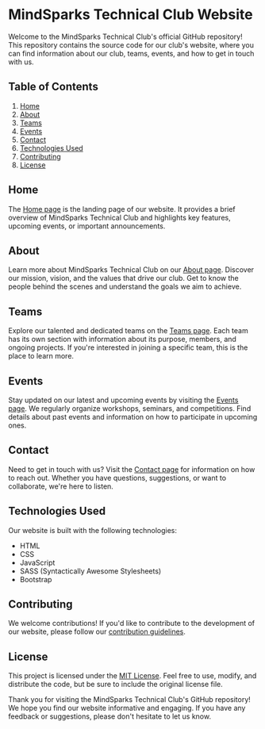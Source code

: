 # MindSparks Technical Club Website

Welcome to the MindSparks Technical Club's official GitHub repository! This repository contains the source code for our club's website, where you can find information about our club, teams, events, and how to get in touch with us.

## Table of Contents
1. [Home](#home)
2. [About](#about)
3. [Teams](#teams)
4. [Events](#events)
5. [Contact](#contact)
6. [Technologies Used](#technologies-used)
7. [Contributing](#contributing)
8. [License](#license)

## Home
The [Home page](https://mindsparks.netlify.app/) is the landing page of our website. It provides a brief overview of MindSparks Technical Club and highlights key features, upcoming events, or important announcements.

## About
Learn more about MindSparks Technical Club on our [About page](https://mindsparks.netlify.app/about). Discover our mission, vision, and the values that drive our club. Get to know the people behind the scenes and understand the goals we aim to achieve.

## Teams
Explore our talented and dedicated teams on the [Teams page](./teams.html). Each team has its own section with information about its purpose, members, and ongoing projects. If you're interested in joining a specific team, this is the place to learn more.

## Events
Stay updated on our latest and upcoming events by visiting the [Events page](https://mindsparks.netlify.app/portfolio). We regularly organize workshops, seminars, and competitions. Find details about past events and information on how to participate in upcoming ones.

## Contact
Need to get in touch with us? Visit the [Contact page](./contact.html) for information on how to reach out. Whether you have questions, suggestions, or want to collaborate, we're here to listen.

## Technologies Used
Our website is built with the following technologies:
- HTML
- CSS
- JavaScript
- SASS (Syntactically Awesome Stylesheets)
- Bootstrap

## Contributing
We welcome contributions! If you'd like to contribute to the development of our website, please follow our [contribution guidelines](./CONTRIBUTING.md).

## License
This project is licensed under the [MIT License](./LICENSE). Feel free to use, modify, and distribute the code, but be sure to include the original license file.

Thank you for visiting the MindSparks Technical Club's GitHub repository! We hope you find our website informative and engaging. If you have any feedback or suggestions, please don't hesitate to let us know.
